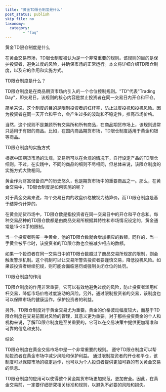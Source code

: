 ```yaml
---
title: "黄金TD限仓制度是什么"
post_status: publish
skip_file: no
taxonomy:
  category:
        - "faq"
---
```


黄金TD限仓制度是什么

在黄金交易市场，TD限仓制度被认为是一个非常重要的规则。该规则的目的是保护投资者，避免过度的风险，并确保市场的正常运行。本文将详细介绍TD限仓制度，以及它的作用和实施方式。

TD限仓制度是什么？

TD限仓制度是在商品期货市场内引入的一个仓位控制规则。"TD"代表"Trading Day"，即交易日。该规则的核心内容是禁止投资者在同一交易日内开仓和平仓。

简单来说，这个制度的目的是限制投资者的杠杆率，防止过度投机和投机风险。因为投资者在同一天开仓和平仓，会产生过多的波动和不稳定性，推高市场价格。

当然，这个规则不是兼顾所有交易所和所有商品，在商品期货市场上，该规则通常只适用于有限的商品。比如，在国内商品期货市场，TD限仓制度适用于黄金和银等商品。

TD限仓制度的实施方式

根据中国期货市场的法规，交易所可以在合规的情况下，自行设定产品的TD限仓细则。不过，在实践中，不同的商品的细则不尽相同，但总体来说，该限仓制度的实施方式大致相同。

黄金作为财富储备资产的历史悠久，也是期货市场中的重要商品之一。那么，在黄金交易中，TD限仓制度是如何实施的呢？

对于黄金交易来说，每个交易日内的收盘价格被视为结算价。而TD限仓制度是基于结算价计算的。

在黄金期货市场中，TD限仓数是指投资者在同一交易日中的开仓和平仓总和。每种交易品种的TD限仓数都是由商品交易所根据其特性和市场情况设定的，黄金通常是15-20手的限制。

当一个投资者购买一手黄金，他的TD限仓数就会增加相应的数额。同样的，当一手黄金被平仓时，该投资者的TD限仓数也会被减少相应的数额。

如果一个投资者在同一交易日中的TD限仓数超过了商品交易所规定的限制，则会触发警示机制。这个机制可以让交易所警告投资者要谨慎交易，降低投机风险。如果该投资者继续犯规，则可能会面临惩罚或强制关闭仓位的处罚。

TD限仓制度的作用

TD限仓制度的作用非常重要。它可以有效地避免过度的风险，防止投资者滥用杠杆交易，降低市场价格过度波动的风险。另外，通过限制投资者的交易，该制度也可以保障市场的健康运作，保护投资者的利益。

另外，TD限仓制度对于黄金交易尤为重要。黄金的价格波动幅度较大，而基于TD限仓制度在交易前面对风险的管理，其意义更为重要。对于那些投资黄金的个人和机构来说，了解TD限仓制度是至关重要的，它可以在交易决策中提供更加精准和可靠的信息和支持。

结论

TD限仓制度在黄金交易市场中是一个非常重要的规则。 遵守TD限仓制度可以帮助投资者在黄金市场中减少风险和保护利益。 通过限制投资者的开仓和平仓，该制度可以保障市场的稳定运作，也可以为个人投资者提供更加可靠的有关黄金交易的信息。

TD限仓制度的应用可以使得整个黄金期货市场更加规范，更加安全。因此，在黄金交易前，一定要仔细研究相关标准和规则，以避免不必要的风险和损失。
